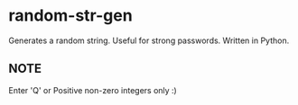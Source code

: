 # random-str-gen
Generates a random string. Useful for strong passwords. Written in Python.

## NOTE
Enter 'Q' or Positive non-zero integers only :)
